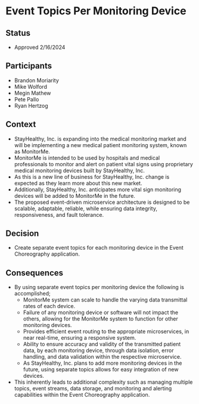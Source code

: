 # Event Topics Per Monitoring Device

## Status
  - Approved 2/16/2024
  
## Participants
  - Brandon Moriarity
  - Mike Wolford
  - Megin Mathew
  - Pete Pallo
  - Ryan Hertzog

## Context
  - StayHealthy, Inc. is expanding into the medical monitoring market and will be implementing a new medical patient monitoring system, known as MonitorMe.
  - MonitorMe is intended to be used by hospitals and medical professionals to monitor and alert on patient vital signs using proprietary medical monitoring devices built by StayHealthy, Inc.
  - As this is a new line of business for StayHealthy, Inc. change is expected as they learn more about this new market.
  - Additionally, StayHealthy, Inc. anticipates more vital sign monitoring devices will be added to MonitorMe in the future.
  - The proposed event-driven microservice architecture is designed to be scalable, adaptable, reliable, while ensuring data integrity, responsiveness, and fault tolerance. 

## Decision
  - Create separate event topics for each monitoring device in the Event Choreography application.

## Consequences
  - By using separate event topics per monitoring device the following is accomplished;
    - MonitorMe system can scale to handle the varying data transmittal rates of each device.
    - Failure of any monitoring device or software will not impact the others, allowing for the MonitorMe system to function for other monitoring devices. 
    - Provides efficient event routing to the appropriate microservices, in near real-time, ensuring a responsive system.
    - Ability to ensure accuracy and validity of the transmitted patient data, by each monitoring device, through data isolation, error handling, and data validation within the respective microservice.
    - As StayHealthy, Inc. plans to add more monitoring devices in the future, using separate topics allows for easy integration of new devices.
  - This inherently leads to additional complexity such as managing multiple topics, event streams, data storage, and monitoring and alerting capabilities within the Event Choreography application.
